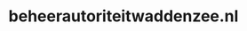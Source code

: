 ---
layout: post
title:  "beheerautoriteitwaddenzee.nl"
internal_url:  "/data/beheerautoriteitwaddenzee.nl.html"
categories: dutchgov
---